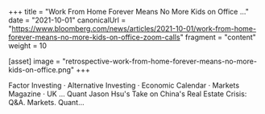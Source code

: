+++
title = "Work From Home Forever Means No More Kids on Office ..."
date = "2021-10-01"
canonicalUrl = "https://www.bloomberg.com/news/articles/2021-10-01/work-from-home-forever-means-no-more-kids-on-office-zoom-calls"
fragment = "content"
weight = 10

[asset]
    image = "retrospective-work-from-home-forever-means-no-more-kids-on-office.png"
+++

Factor Investing · Alternative Investing · Economic Calendar · Markets 
Magazine · UK ... Quant Jason Hsu's Take on China's Real Estate Crisis: 
Q&A. Markets. Quant...
